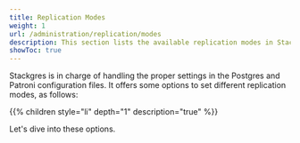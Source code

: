 ```yaml
---
title: Replication Modes
weight: 1
url: /administration/replication/modes
description: This section lists the available replication modes in Stackgres
showToc: true
---
```


Stackgres is in charge of handling the proper settings in the Postgres and Patroni configuration files. It offers some options to set different replication modes, as follows:

{{% children style="li" depth="1" description="true" %}}

Let's dive into these options.